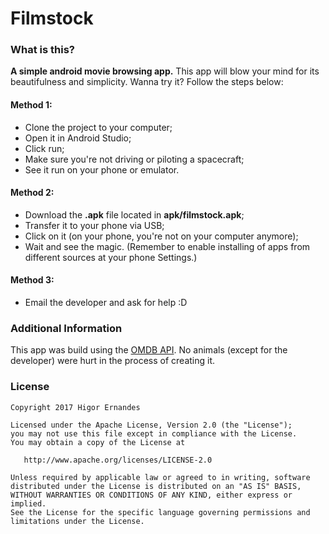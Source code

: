 # Filmstock
### What is this?
**A simple android movie browsing app.** This app will blow your mind for its beautifulness and simplicity.
Wanna try it? Follow the steps below:

#### Method 1:
- Clone the project to your computer;
- Open it in Android Studio;
- Click run;
- Make sure you're not driving or piloting a spacecraft;
- See it run on your phone or emulator.

#### Method 2:
- Download the **.apk** file located in **apk/filmstock.apk**;
- Transfer it to your phone via USB;
- Click on it (on your phone, you're not on your computer anymore);
- Wait and see the magic.
(Remember to enable installing of apps from different sources at your phone Settings.)

#### Method 3:
- Email the developer and ask for help :D

### Additional Information
This app was build using the [OMDB API](https://www.omdbapi.com/). No animals (except for the developer) were hurt in the process of creating it.

### License
```
Copyright 2017 Higor Ernandes

Licensed under the Apache License, Version 2.0 (the "License");
you may not use this file except in compliance with the License.
You may obtain a copy of the License at

   http://www.apache.org/licenses/LICENSE-2.0

Unless required by applicable law or agreed to in writing, software
distributed under the License is distributed on an "AS IS" BASIS,
WITHOUT WARRANTIES OR CONDITIONS OF ANY KIND, either express or implied.
See the License for the specific language governing permissions and
limitations under the License.
```

